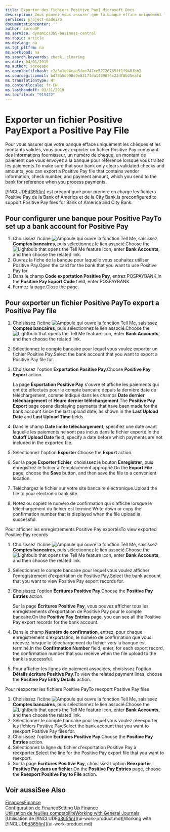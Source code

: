 ```yaml
---
title: Exporter des fichiers Positive Pay| Microsoft Docs
description: Vous pouvez vous assurer que la banque efface uniquement les chèques et les montants validés en exportant un fichier Positive Pay contenant des informations de paiement et fournisseur.
services: project-madeira
documentationcenter: ''
author: SorenGP
ms.service: dynamics365-business-central
ms.topic: article
ms.devlang: na
ms.tgt_pltfrm: na
ms.workload: na
ms.search.keywords: check, clearing
ms.date: 04/01/2019
ms.author: sgroespe
ms.openlocfilehash: c2a3a1e94eaa5fee747ce52726765ff1f9401bb2
ms.sourcegitcommit: bd78a5d990c9e83174da1409076c22df8b35eafd
ms.translationtype: HT
ms.contentlocale: fr-CH
ms.lasthandoff: 03/31/2019
ms.locfileid: "915422"
---
```

# <a name="export-a-positive-pay-file"></a><span data-ttu-id="42876-103">Exporter un fichier Positive Pay</span><span class="sxs-lookup"><span data-stu-id="42876-103">Export a Positive Pay File</span></span>
<span data-ttu-id="42876-104">Pour vous assurer que votre banque efface uniquement les chèques et les montants validés, vous pouvez exporter un fichier Positive Pay contenant des informations fournisseur, un numéro de chèque, un montant de paiement que vous envoyez à la banque pour référence lorsque vous traitez les paiements.</span><span class="sxs-lookup"><span data-stu-id="42876-104">To make sure that your bank only clears validated checks and amounts, you can export a Positive Pay file that contains vendor information, check number, and payment amount, which you send to the bank for reference when you process payments.</span></span>

[!INCLUDE[d365fin](includes/d365fin_md.md)] <span data-ttu-id="42876-105">est préconfiguré pour prendre en charge les fichiers Positive Pay de la Bank of America et de la City Bank.</span><span class="sxs-lookup"><span data-stu-id="42876-105">is preconfigured to support Positive Pay files for Bank of America and City Bank.</span></span>

## <a name="to-set-up-a-bank-account-for-positive-pay"></a><span data-ttu-id="42876-106">Pour configurer une banque pour Positive Pay</span><span class="sxs-lookup"><span data-stu-id="42876-106">To set up a bank account for Positive Pay</span></span>
1. <span data-ttu-id="42876-107">Choisissez l'icône ![Ampoule qui ouvre la fonction Tell Me](media/ui-search/search_small.png "Dites-moi ce que vous voulez faire"), saisissez **Comptes bancaires**, puis sélectionnez le lien associé.</span><span class="sxs-lookup"><span data-stu-id="42876-107">Choose the ![Lightbulb that opens the Tell Me feature](media/ui-search/search_small.png "Tell me what you want to do") icon, enter **Bank Accounts**, and then choose the related link.</span></span>
2. <span data-ttu-id="42876-108">Ouvrez la fiche de la banque pour laquelle vous souhaitez utiliser Positive Pay.</span><span class="sxs-lookup"><span data-stu-id="42876-108">Open the card for the bank that you want to use Positive Pay for.</span></span>
3. <span data-ttu-id="42876-109">Dans le champ **Code exportation Positive Pay**, entrez POSPAYBANK.</span><span class="sxs-lookup"><span data-stu-id="42876-109">In the **Positive Pay Export Code** field, enter POSPAYBANK.</span></span>
4. <span data-ttu-id="42876-110">Fermez la page.</span><span class="sxs-lookup"><span data-stu-id="42876-110">Close the page.</span></span>

## <a name="to-export-a-positive-pay-file"></a><span data-ttu-id="42876-111">Pour exporter un fichier Positive Pay</span><span class="sxs-lookup"><span data-stu-id="42876-111">To export a Positive Pay file</span></span>
1. <span data-ttu-id="42876-112">Choisissez l'icône ![Ampoule qui ouvre la fonction Tell Me](media/ui-search/search_small.png "Dites-moi ce que vous voulez faire"), saisissez **Comptes bancaires**, puis sélectionnez le lien associé.</span><span class="sxs-lookup"><span data-stu-id="42876-112">Choose the ![Lightbulb that opens the Tell Me feature](media/ui-search/search_small.png "Tell me what you want to do") icon, enter **Bank Accounts**, and then choose the related link.</span></span>
2. <span data-ttu-id="42876-113">Sélectionnez le compte bancaire pour lequel vous voulez exporter un fichier Positive Pay.</span><span class="sxs-lookup"><span data-stu-id="42876-113">Select the bank account that you want to export a Positive Pay file for.</span></span>
3. <span data-ttu-id="42876-114">Choisissez l'option **Exportation Positive Pay**.</span><span class="sxs-lookup"><span data-stu-id="42876-114">Choose **Positive Pay Export** action.</span></span>

    <span data-ttu-id="42876-115">La page **Exportation Positive Pay** s'ouvre et affiche les paiements qui ont été effectués pour le compte bancaire depuis la dernière date de téléchargement, comme indiqué dans les champs **Date dernier téléchargement** et **Heure dernier téléchargement**.</span><span class="sxs-lookup"><span data-stu-id="42876-115">The **Positive Pay Export** page opens displaying payments that have been made for the bank account since the last upload date, as shown in the **Last Upload Date** and **Last Upload Time** fields.</span></span>
4. <span data-ttu-id="42876-116">Dans le champ **Date limite téléchargement**, spécifiez une date avant laquelle les paiements ne sont pas inclus dans le fichier exporté.</span><span class="sxs-lookup"><span data-stu-id="42876-116">In the **Cutoff Upload Date** field, specify a date before which payments are not included in the exported file.</span></span>
5. <span data-ttu-id="42876-117">Sélectionnez l'option **Exporter**.</span><span class="sxs-lookup"><span data-stu-id="42876-117">Choose the **Export** action.</span></span>
6. <span data-ttu-id="42876-118">Sur la page **Exporter fichier**, choisissez le bouton **Enregistrer**, puis enregistrez le fichier à l'emplacement approprié.</span><span class="sxs-lookup"><span data-stu-id="42876-118">On the **Export File** page, choose the **Save** button, and then save the file to a convenient location.</span></span>
7. <span data-ttu-id="42876-119">Téléchargez le fichier sur votre site bancaire électronique.</span><span class="sxs-lookup"><span data-stu-id="42876-119">Upload the file to your electronic bank site.</span></span>
8. <span data-ttu-id="42876-120">Notez ou copiez le numéro de confirmation qui s'affiche lorsque le téléchargement du fichier est terminé.</span><span class="sxs-lookup"><span data-stu-id="42876-120">Write down or copy the confirmation number that is displayed when the file upload is successful.</span></span>

<span data-ttu-id="42876-121">Pour afficher les enregistrements Positive Pay exportés</span><span class="sxs-lookup"><span data-stu-id="42876-121">To view exported Positive Pay records</span></span>

1. <span data-ttu-id="42876-122">Choisissez l'icône ![Ampoule qui ouvre la fonction Tell Me](media/ui-search/search_small.png "Dites-moi ce que vous voulez faire"), saisissez **Comptes bancaires**, puis sélectionnez le lien associé.</span><span class="sxs-lookup"><span data-stu-id="42876-122">Choose the ![Lightbulb that opens the Tell Me feature](media/ui-search/search_small.png "Tell me what you want to do") icon, enter **Bank Accounts**, and then choose the related link.</span></span>
2. <span data-ttu-id="42876-123">Sélectionnez le compte bancaire pour lequel vous voulez afficher l'enregistrement d'exportation de Positive Pay.</span><span class="sxs-lookup"><span data-stu-id="42876-123">Select the bank account that you want to view Positive Pay export records for.</span></span>
3. <span data-ttu-id="42876-124">Choisissez l'option **Écritures Positive Pay**.</span><span class="sxs-lookup"><span data-stu-id="42876-124">Choose the **Positive Pay Entries** action.</span></span>

    <span data-ttu-id="42876-125">Sur la page **Écritures Positive Pay**, vous pouvez afficher tous les enregistrements d'exportation de Positive Pay pour le compte bancaire.</span><span class="sxs-lookup"><span data-stu-id="42876-125">On the **Positive Pay Entries** page, you can see all the Positive Pay export records for the bank account.</span></span>
4. <span data-ttu-id="42876-126">Dans le champ **Numéro de confirmation**, entrez, pour chaque enregistrement d'exportation, le numéro de confirmation que vous recevez lorsque le téléchargement du fichier vers la banque est terminé.</span><span class="sxs-lookup"><span data-stu-id="42876-126">In the **Confirmation Number** field, enter, for each export record, the confirmation number that you receive when the file upload to the bank is successful.</span></span>
5. <span data-ttu-id="42876-127">Pour afficher les lignes de paiement associées, choisissez l'option **Détails écriture Positive Pay**.</span><span class="sxs-lookup"><span data-stu-id="42876-127">To view the related payment lines, choose the **Positive Pay Entry Details** action.</span></span>

<span data-ttu-id="42876-128">Pour réexporter les fichiers Positive Pay</span><span class="sxs-lookup"><span data-stu-id="42876-128">To reexport Positive Pay files</span></span>

1. <span data-ttu-id="42876-129">Choisissez l'icône ![Ampoule qui ouvre la fonction Tell Me](media/ui-search/search_small.png "Dites-moi ce que vous voulez faire"), saisissez **Comptes bancaires**, puis sélectionnez le lien associé.</span><span class="sxs-lookup"><span data-stu-id="42876-129">Choose the ![Lightbulb that opens the Tell Me feature](media/ui-search/search_small.png "Tell me what you want to do") icon, enter **Bank Accounts**, and then choose the related link.</span></span>
2. <span data-ttu-id="42876-130">Sélectionnez le compte bancaire pour lequel vous voulez réeexporter les fichiers Positive Pay.</span><span class="sxs-lookup"><span data-stu-id="42876-130">Select the bank account that you want to reexport Positive Pay files for.</span></span>
3. <span data-ttu-id="42876-131">Choisissez l'option **Écritures Positive Pay**.</span><span class="sxs-lookup"><span data-stu-id="42876-131">Choose the **Positive Pay Entries** action.</span></span>
4. <span data-ttu-id="42876-132">Sélectionnez la ligne du fichier d'exportation Positive Pay à réexporter.</span><span class="sxs-lookup"><span data-stu-id="42876-132">Select the line for the Positive Pay export file that you want to reexport.</span></span>
5. <span data-ttu-id="42876-133">Sur la page **Écritures Positive Pay**, choisissez l'option **Réexporter Positive Pay dans un fichier**.</span><span class="sxs-lookup"><span data-stu-id="42876-133">On the **Positive Pay Entries** page, choose the **Reexport Positive Pay to File** action.</span></span>

## <a name="see-also"></a><span data-ttu-id="42876-134">Voir aussi</span><span class="sxs-lookup"><span data-stu-id="42876-134">See Also</span></span>
[<span data-ttu-id="42876-135">Finances</span><span class="sxs-lookup"><span data-stu-id="42876-135">Finance</span></span>](finance.md)  
[<span data-ttu-id="42876-136">Configuration de Finance</span><span class="sxs-lookup"><span data-stu-id="42876-136">Setting Up Finance</span></span>](finance-setup-finance.md)  
[<span data-ttu-id="42876-137">Utilisation de feuilles comptabilité</span><span class="sxs-lookup"><span data-stu-id="42876-137">Working with General Journals</span></span>](ui-work-general-journals.md)  
<span data-ttu-id="42876-138">[Utilisation de [!INCLUDE[d365fin](includes/d365fin_md.md)]](ui-work-product.md)</span><span class="sxs-lookup"><span data-stu-id="42876-138">[Working with [!INCLUDE[d365fin](includes/d365fin_md.md)]](ui-work-product.md)</span></span>
